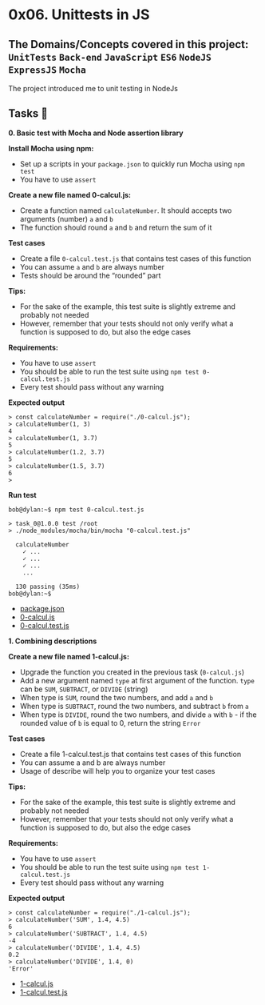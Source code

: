 # 0x06. Unittests in JS 
## The Domains/Concepts covered in this project: `UnitTests` `Back-end` `JavaScript` `ES6` `NodeJS` `ExpressJS` `Mocha`

The project introduced me to unit testing in NodeJs


## Tasks :page_with_curl:

**0. Basic test with Mocha and Node assertion library**

**Install Mocha using npm:**

  * Set up a scripts in your `package.json` to quickly run Mocha using `npm test`
  * You have to use `assert`

**Create a new file named 0-calcul.js:**

  * Create a function named `calculateNumber`. It should accepts two arguments (number) `a` and `b`
  * The function should round `a` and `b` and return the sum of it

**Test cases**

  * Create a file `0-calcul.test.js` that contains test cases of this function
  * You can assume `a` and `b` are always number
  * Tests should be around the “rounded” part

**Tips:**

  * For the sake of the example, this test suite is slightly extreme and probably not needed
  * However, remember that your tests should not only verify what a function is supposed to do, but also the edge cases

**Requirements:**

  * You have to use `assert`
  * You should be able to run the test suite using `npm test 0-calcul.test.js`
  * Every test should pass without any warning

**Expected output**

```
> const calculateNumber = require("./0-calcul.js");
> calculateNumber(1, 3)
4
> calculateNumber(1, 3.7)
5
> calculateNumber(1.2, 3.7)
5
> calculateNumber(1.5, 3.7)
6
> 
```

**Run test**

```
bob@dylan:~$ npm test 0-calcul.test.js 

> task_0@1.0.0 test /root
> ./node_modules/mocha/bin/mocha "0-calcul.test.js"

  calculateNumber
    ✓ ...
    ✓ ...
    ✓ ...
    ...

  130 passing (35ms)
bob@dylan:~$ 
```

  * [package.json](./package.json)
  * [0-calcul.js](./0-calcul.js)
  * [0-calcul.test.js](./0-calcul.test.js)

**1. Combining descriptions**

**Create a new file named 1-calcul.js:**

  * Upgrade the function you created in the previous task (`0-calcul.js`)
  * Add a new argument named `type` at first argument of the function. `type` can be `SUM`, `SUBTRACT`, or `DIVIDE` (string)
  * When type is `SUM`, round the two numbers, and add `a` and `b`
  * When type is `SUBTRACT`, round the two numbers, and subtract `b` from `a`
  * When type is `DIVIDE`, round the two numbers, and divide `a` with `b` - if the rounded value of `b` is equal to 0, return the string `Error`

**Test cases**

  * Create a file 1-calcul.test.js that contains test cases of this function
  * You can assume a and b are always number
  * Usage of describe will help you to organize your test cases

**Tips:**

  * For the sake of the example, this test suite is slightly extreme and probably not needed
  * However, remember that your tests should not only verify what a function is supposed to do, but also the edge cases

**Requirements:**

  * You have to use `assert`
  * You should be able to run the test suite using `npm test 1-calcul.test.js`
  * Every test should pass without any warning

**Expected output**

```
> const calculateNumber = require("./1-calcul.js");
> calculateNumber('SUM', 1.4, 4.5)
6
> calculateNumber('SUBTRACT', 1.4, 4.5)
-4
> calculateNumber('DIVIDE', 1.4, 4.5)
0.2
> calculateNumber('DIVIDE', 1.4, 0)
'Error'
```

  * [1-calcul.js](./1-calcul.js)
  * [1-calcul.test.js](./1-calcul.test.js)
